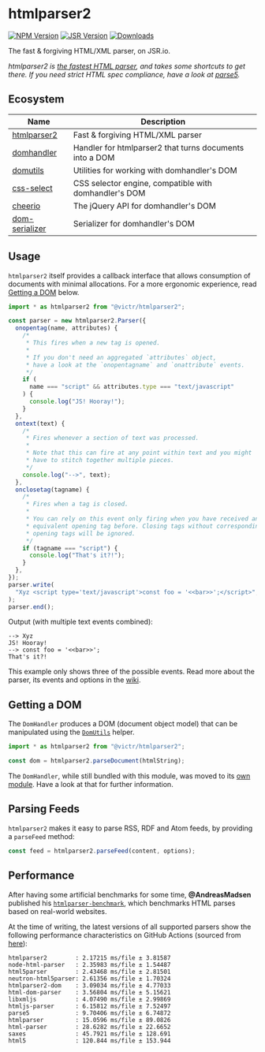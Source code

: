 # htmlparser2

[![NPM Version](https://img.shields.io/npm/v/htmlparser2?color=%23cb3837)](https://npmjs.org/package/htmlparser2)
[![JSR Version](https://img.shields.io/jsr/v/%40victr/htmlparser2?color=rgb(247%2C%20223%2C%2030))](https://jsr.io/@victr/htmlparser2)
[![Downloads](https://img.shields.io/npm/dm/htmlparser2.svg)](https://npmjs.org/package/htmlparser2)

The fast & forgiving HTML/XML parser, on JSR.io.

_htmlparser2 is [the fastest HTML parser](#performance), and takes some shortcuts to get there. If you need strict HTML
spec compliance, have a look at [parse5](https://github.com/inikulin/parse5)._

## Ecosystem

| Name                                                          | Description                                             |
| ------------------------------------------------------------- | ------------------------------------------------------- |
| [htmlparser2](https://github.com/fb55/htmlparser2)            | Fast & forgiving HTML/XML parser                        |
| [domhandler](https://github.com/fb55/domhandler)              | Handler for htmlparser2 that turns documents into a DOM |
| [domutils](https://github.com/fb55/domutils)                  | Utilities for working with domhandler's DOM             |
| [css-select](https://github.com/fb55/css-select)              | CSS selector engine, compatible with domhandler's DOM   |
| [cheerio](https://github.com/cheeriojs/cheerio)               | The jQuery API for domhandler's DOM                     |
| [dom-serializer](https://github.com/cheeriojs/dom-serializer) | Serializer for domhandler's DOM                         |

## Usage

`htmlparser2` itself provides a callback interface that allows consumption of documents with minimal allocations. For a
more ergonomic experience, read [Getting a DOM](#getting-a-dom) below.

```js
import * as htmlparser2 from "@victr/htmlparser2";

const parser = new htmlparser2.Parser({
  onopentag(name, attributes) {
    /*
     * This fires when a new tag is opened.
     *
     * If you don't need an aggregated `attributes` object,
     * have a look at the `onopentagname` and `onattribute` events.
     */
    if (
      name === "script" && attributes.type === "text/javascript"
    ) {
      console.log("JS! Hooray!");
    }
  },
  ontext(text) {
    /*
     * Fires whenever a section of text was processed.
     *
     * Note that this can fire at any point within text and you might
     * have to stitch together multiple pieces.
     */
    console.log("-->", text);
  },
  onclosetag(tagname) {
    /*
     * Fires when a tag is closed.
     *
     * You can rely on this event only firing when you have received an
     * equivalent opening tag before. Closing tags without corresponding
     * opening tags will be ignored.
     */
    if (tagname === "script") {
      console.log("That's it?!");
    }
  },
});
parser.write(
  "Xyz <script type='text/javascript'>const foo = '<<bar>>';</script>",
);
parser.end();
```

Output (with multiple text events combined):

```
--> Xyz
JS! Hooray!
--> const foo = '<<bar>>';
That's it?!
```

This example only shows three of the possible events. Read more about the parser, its events and options in the
[wiki](https://github.com/fb55/htmlparser2/wiki/Parser-options).

## Getting a DOM

The `DomHandler` produces a DOM (document object model) that can be manipulated using the
[`DomUtils`](https://github.com/fb55/DomUtils) helper.

```js
import * as htmlparser2 from "@victr/htmlparser2";

const dom = htmlparser2.parseDocument(htmlString);
```

The `DomHandler`, while still bundled with this module, was moved to its
[own module](https://github.com/fb55/domhandler). Have a look at that for further information.

## Parsing Feeds

`htmlparser2` makes it easy to parse RSS, RDF and Atom feeds, by providing a `parseFeed` method:

```javascript
const feed = htmlparser2.parseFeed(content, options);
```

## Performance

After having some artificial benchmarks for some time, **@AndreasMadsen** published his
[`htmlparser-benchmark`](https://github.com/AndreasMadsen/htmlparser-benchmark), which benchmarks HTML parses based on
real-world websites.

At the time of writing, the latest versions of all supported parsers show the following performance characteristics on
GitHub Actions (sourced from
[here](https://github.com/AndreasMadsen/htmlparser-benchmark/blob/e78cd8fc6c2adac08deedd4f274c33537451186b/stats.txt)):

```
htmlparser2        : 2.17215 ms/file ± 3.81587
node-html-parser   : 2.35983 ms/file ± 1.54487
html5parser        : 2.43468 ms/file ± 2.81501
neutron-html5parser: 2.61356 ms/file ± 1.70324
htmlparser2-dom    : 3.09034 ms/file ± 4.77033
html-dom-parser    : 3.56804 ms/file ± 5.15621
libxmljs           : 4.07490 ms/file ± 2.99869
htmljs-parser      : 6.15812 ms/file ± 7.52497
parse5             : 9.70406 ms/file ± 6.74872
htmlparser         : 15.0596 ms/file ± 89.0826
html-parser        : 28.6282 ms/file ± 22.6652
saxes              : 45.7921 ms/file ± 128.691
html5              : 120.844 ms/file ± 153.944
```